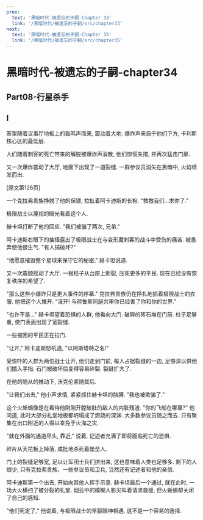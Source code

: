 ```yaml
---
prev:
  text: '黑暗时代-被遗忘的子嗣-Chapter 33'
  link: '/黑暗时代/被遗忘的子嗣/src/chapter33'
next:
  text: '黑暗时代-被遗忘的子嗣-Chapter 35'
  link: '/黑暗时代/被遗忘的子嗣/src/chapter35'
---
```


# 黑暗时代-被遗忘的子嗣-chapter34

## Part08-行星杀手

## I

答案随着议事厅地板上的轰鸣声而来, 震动着大地. 爆炸声来自于他们下方, 卡利斯核心区的最低层.

人们随着刺客的死亡带来的解脱被爆炸声消散, 他们惊慌失措, 并再次猛击门扉.

又一次爆炸震动了大厅, 地面下出现了一道裂缝. 一群参议员消失在黑暗中, 火焰喷发而出.

[原文第126页]

一个克拉弗贵族挣脱了他的保镖, 拉扯着阿卡迪斯的长袍. "救救我们...求你了."

极限战士以蔑视的眼光看着这个人.

赫卡坦打断了他的回应. "我们被骗了两次, 兄弟."

阿卡迪斯右眼下的抽搐露出了极限战士在与变形魔刺客的战斗中受伤的痛苦. 被愚弄使他很生气. "有人搞破坏?"

"他愿意摧毁整个星球来保守它的秘密," 赫卡坦说道.

又一次震颤摇动了大厅. 一根柱子从台座上断裂, 压死更多的平民. 现在已经没有恢复秩序的希望了.

"那么这些小爆炸只是更大事件的序幕." 克拉弗贵族仍在挣扎地抓着极限战士的衣服. 他把这个人推开. "滚开! 与荷鲁斯同庭共审你已经害了你和你的世界."

"也许不是..." 赫卡坦望着恐惧的人群, 他看向大门. 破碎的砖石堆在门前. 柱子足够重, 使门表面出现了宽裂缝.

一些被困的平民正在拉门.

"让开," 阿卡迪斯怒吼道, "以阿斯塔特之名!"

受惊吓的人群为两位战士让开, 他们走到门前, 每人占据裂缝的一边, 足够深以供他们插入手指. 石门被破坏后变得容易碎裂. 裂缝扩大了.

在他的随从的推动下, 沃克伦紧随其后.

"让我们出去," 他小声求情, 紧紧抓住赫卡坦的胳膊. "我也被欺骗了."

这个火蜥蜴像是在看待他刚刚开膛破肚的敌人的内脏残渣. "你的飞船在哪里?" 他问道, 此时大部分礼堂地板都坍塌成了燃烧的深渊. 大多数参议员随之而去. 只有聚集在出口附近的人得以幸免于火海之灾.

"就在外面的通道尽头, 靠近," 说着, 记述者充满了即将面临死亡的恐惧.

碎片从天花板上掉落, 成批地杀死着堡垒人.

门上的裂缝足够宽, 足以让军团士兵们挤出来, 这也意味着人类也足够多. 剩下的人很少, 只有克拉弗贵族、一些参议员和卫兵, 当然还有记述者和他的亲信.

阿卡迪斯第一个出去, 开始向其他人挥手示意. 赫卡坦最后一个通过, 就在此时, 一场大火横扫了被分裂的礼堂. 烟云中的模糊人影尖叫着请求救援, 但火蜥蜴却关闭了自己的感知.

"他们死定了," 他说着, 与极限战士的坚毅眼神相遇. 这不是一个容易的选择.

